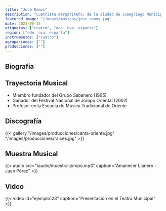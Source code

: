 ```yaml
---
title: "José Ramos"
description: "Cuatrista margariteño, de la ciudad de Juangriego Municipio Marcano, Edo. Nva. Esparta"
featured_image: "/images/musicos/jose_ramos.jpg"
date: 2023-05-15
etiquetas: ["cuatro", "edo. nva. esparta"]
region: ["edo. nva. esparta"]
instrumentos: ["cuatro"]
agrupaciones: [""]
producciones: [""]
---
```


## Biografía



## Trayectoria Musical

- Miembro fundador del Grupo Sabanero (1995)
- Ganador del Festival Nacional de Joropo Oriental (2002)
- Profesor en la Escuela de Música Tradicional de Oriente

## Discografía

{{< gallery "/images/producciones/canta-oriente.jpg" "/images/producciones/raices.jpg" >}}

## Muestra Musical

{{< audio src="/audio/muestra-joropo.mp3" caption="Amanecer Llanero - Juan Pérez" >}}

## Video

{{< video id="ejemplo123" caption="Presentación en el Teatro Municipal" >}}